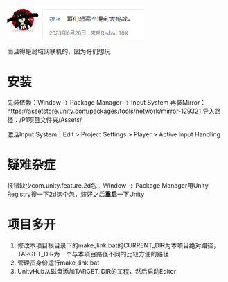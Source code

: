 ![intro](intro.png)

而且得是局域网联机的，因为哥们想玩

# 安装

先装依赖：Window -> Package Manager -> Input System
再装Mirror：https://assetstore.unity.com/packages/tools/network/mirror-129321 导入路径：/P1项目文件夹/Assets/

激活Input System：Edit > Project Settings > Player > Active Input Handling

# 疑难杂症

报错缺少com.unity.feature.2d包：Window -> Package Manager用Unity Registry搜一下2d这个包，装好之后**重启**一下Unity

# 项目多开

1. 修改本项目根目录下的make_link.bat的CURRENT_DIR为本项目绝对路径，TARGET_DIR为一个与本项目路径不同的比较方便的路径
2. 管理员身份运行make_link.bat
3. UnityHub从磁盘添加TARGET_DIR的工程，然后启动Editor